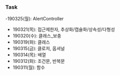 ### Task



-190325(월): AlertController
- 190321(목): 접근제한자, 추상화/캡슐화/상속성/다형성
- 190320(수): 클래스_보충
- 190319(화): 클래스
- 190315(금): 클로저, 옵셔널
- 190314(목): 배열
- 190312(화): 조건문, 반복문
- 190311(월): 함수



